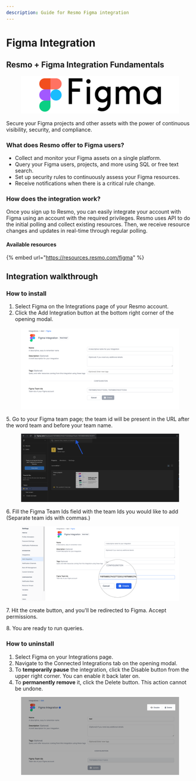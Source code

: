 ```yaml
---
description: Guide for Resmo Figma integration
---
```


# Figma Integration

## Resmo + Figma Integration Fundamentals

<figure><img src="../.gitbook/assets/figma-logo.png" alt=""><figcaption></figcaption></figure>

Secure your Figma projects and other assets with the power of continuous visibility, security, and compliance.

### What does Resmo offer to Figma users?

* Collect and monitor your Figma assets on a single platform.
* Query your Figma users, projects, and more using SQL or free text search.
* Set up security rules to continuously assess your Figma resources.
* Receive notifications when there is a critical rule change.

### How does the integration work?

Once you sign up to Resmo, you can easily integrate your account with Figma using an account with the required privileges. Resmo uses API to do the initial polling and collect existing resources. Then, we receive resource changes and updates in real-time through regular polling.

#### Available resources

{% embed url="https://resources.resmo.com/figma" %}

## Integration walkthrough

### How to install

1. Select Figma on the Integrations page of your Resmo account.
2. Click the Add Integration button at the bottom right corner of the opening modal.

<figure><img src="../.gitbook/assets/figma-integration-configuration.png" alt=""><figcaption></figcaption></figure>

5\. Go to your Figma team page; the team id will be present in the URL after the word team and before your team name.

<figure><img src="../.gitbook/assets/figma-team-url.png" alt=""><figcaption></figcaption></figure>

6\. Fill the Figma Team Ids field with the team Ids you would like to add (Separate team ids with commas.)

<figure><img src="../.gitbook/assets/figma-team-id.png" alt=""><figcaption></figcaption></figure>

7\. Hit the create button, and you'll be redirected to Figma. Accept permissions.

8\. You are ready to run queries.

### How to uninstall

1. Select Figma on your Integrations page.
2. Navigate to the Connected Integrations tab on the opening modal.
3. To **temporarily pause** the integration, click the Disable button from the upper right corner. You can enable it back later on.
4. To **permanently remove** it, click the Delete button. This action cannot be undone.

<figure><img src="../.gitbook/assets/disable-delete-figma-integration.png" alt=""><figcaption></figcaption></figure>
